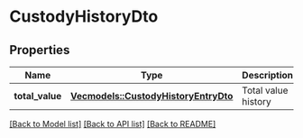 # CustodyHistoryDto

## Properties

Name | Type | Description | Notes
------------ | ------------- | ------------- | -------------
**total_value** | [**Vec<models::CustodyHistoryEntryDto>**](CustodyHistoryEntryDto.md) | Total value history | 

[[Back to Model list]](../README.md#documentation-for-models) [[Back to API list]](../README.md#documentation-for-api-endpoints) [[Back to README]](../README.md)


